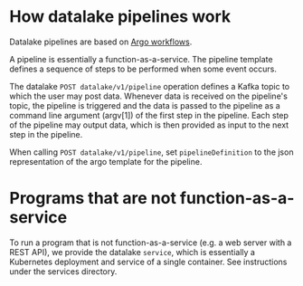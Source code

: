 # How datalake pipelines work

Datalake pipelines are based on [Argo workflows]( https://github.com/argoproj/argo-workflows/blob/master/examples/README.md).

A pipeline is essentially a function-as-a-service.
The pipeline template defines a sequence of steps to be performed when some event occurs.

The datalake `POST datalake/v1/pipeline` operation defines a Kafka topic to which the user may post data.
Whenever data is received on the pipeline's topic, the pipeline is triggered and the data is passed to the pipeline as a command line argument (argv[1]) of the first step in the pipeline.
Each step of the pipeline may output data, which is then provided as input to the next step in the pipeline.

When calling `POST datalake/v1/pipeline`, set `pipelineDefinition` to the json representation of the argo template for the pipeline.

# Programs that are not function-as-a-service

To run a program that is not function-as-a-service (e.g. a web server with a REST API), we provide the datalake `service`, which is essentially a Kubernetes deployment and service of a single container.
See instructions under the services directory.
